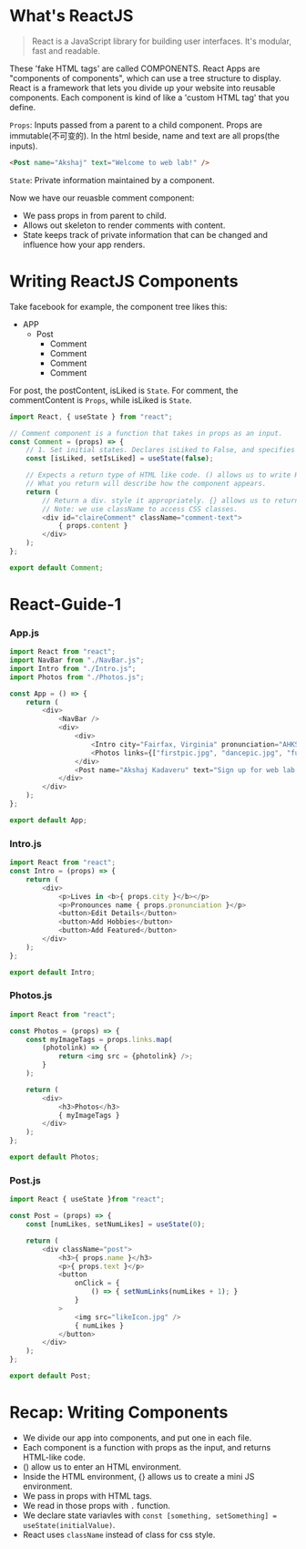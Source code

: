 # What's ReactJS
> React is a JavaScript library for building user interfaces. It's modular, fast and readable.

These 'fake HTML tags' are called COMPONENTS. React Apps are "components of components", which can use a tree structure to display. React is a framework that lets you divide up your website into reusable components. Each component is kind of like a 'custom HTML tag' that you define.

`Props`: Inputs passed from a parent to a child component. Props are immutable(不可变的). In the html beside, name and text are all props(the inputs).
```html
<Post name="Akshaj" text="Welcome to web lab!" />
```

`State`: Private information maintained by a component.

Now we have our reuasble comment component:
- We pass props in from parent to child.
- Allows out skeleton to render comments with content.
- State keeps track of private information that can be changed and influence how your app renders.

# Writing ReactJS Components
Take facebook for example, the component tree likes this:
- APP
  - Post
    - Comment
    - Comment
    - Comment
    - Comment

For post, the postContent, isLiked is `State`. For comment, the commentContent is `Props`, while isLiked is `State`.
```javascript
import React, { useState } from "react";

// Comment component is a function that takes in props as an input.
const Comment = (props) => {
    // 1. Set initial states. Declares isLiked to False, and specifies "setIsLiked" as the function to update the state.
    const [isLiked, setIsLiked] = useState(false);

    // Expects a return type of HTML like code. () allows us to write HTML code inside JavaScript.
    // What you return will describe how the component appears.
    return (
        // Return a div. style it appropriately. {} allows us to return to JavaScript inside the HTML environment inside the JavaScript class.
        // Note: we use className to access CSS classes.
        <div id="claireComment" className="comment-text">
            { props.content }
        </div>
    );
};

export default Comment;
```

# React-Guide-1
### App.js
```javascript
import React from "react";
import NavBar from "./NavBar.js";
import Intro from "./Intro.js";
import Photos from "./Photos.js";

const App = () => {
    return (
        <div>
            <NavBar />
            <div>
                <div>
                    <Intro city="Fairfax, Virginia" pronunciation="AHKS-hahj..."/>
                    <Photos links={["firstpic.jpg", "dancepic.jpg", "funnypic.jpg"]}/>
                </div>
                <Post name="Akshaj Kadaveru" text="Sign up for web lab!"/>
            </div>
        </div>
    );
};

export default App;
```

### Intro.js
```javascript
import React from "react";
const Intro = (props) => {
    return (
        <div>
            <p>Lives in <b>{ props.city }</b></p>
            <p>Pronounces name { props.pronunciation }</p>
            <button>Edit Details</button>
            <button>Add Hobbies</button>
            <button>Add Featured</button>
        </div>
    );
};

export default Intro;
```

### Photos.js
```javascript
import React from "react";

const Photos = (props) => {
    const myImageTags = props.links.map(
        (photolink) => {
            return <img src = {photolink} />;
        }
    );

    return (
        <div>
            <h3>Photos</h3>
            { myImageTags }
        </div>
    );
};

export default Photos;
```

### Post.js
```javascript
import React { useState }from "react";

const Post = (props) => {
    const [numLikes, setNumLikes] = useState(0);

    return (
        <div className="post">
            <h3>{ props.name }</h3>
            <p>{ props.text }</p>
            <button 
                onClick = {
                    () => { setNumLinks(numLikes + 1); }
                }
            >
                <img src="likeIcon.jpg" />
                { numLikes }
            </button>
        </div>
    );
};

export default Post;
```

# Recap: Writing Components
- We divide our app into components, and put one in each file.
- Each component is a function with props as the input, and returns HTML-like code.
- () allow us to enter an HTML environment.
- Inside the HTML environment, {} allows us to create a mini JS environment.
- We pass in props with HTML tags.
- We read in those props with `.` function.
- We declare state variavles with `const [something, setSomething] = useState(initialValue)`.
- React uses `className` instead of class for css style.